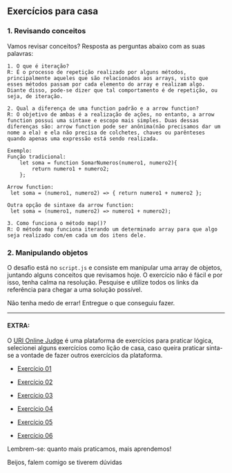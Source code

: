 ## Exercícios para casa 


### 1. Revisando conceitos

Vamos revisar conceitos? Resposta as perguntas abaixo com as suas palavras: 

```
1. O que é iteração?
R: É o processo de repetição realizado por alguns métodos, principalmente aqueles que são relacionados aos arrays, visto que esses métodos passam por cada elemento do array e realizam algo. Diante disso, pode-se dizer que tal comportamento é de repetição, ou seja, de iteração.

2. Qual a diferença de uma function padrão e a arrow function?
R: O objetivo de ambas é a realização de ações, no entanto, a arrow function possui uma sintaxe e escopo mais simples. Duas dessas diferenças são: arrow function pode ser anônima(não precisamos dar um nome a ela) e ela não precisa de colchetes, chaves ou parênteses quando apenas uma expressão está sendo realizada.

Exemplo:
Função tradicional: 
    let soma = function SomarNumeros(numero1, numero2){
        return numero1 + numero2;
    };

Arrow function:
 let soma = (numero1, numero2) => { return numero1 + numero2 };

Outra opção de sintaxe da arrow function:
 let soma = (numero1, numero2) => numero1 + numero2);

3. Como funciona o método map()? 
R: O método map funciona iterando um determinado array para que algo seja realizado com/em cada um dos itens dele. 
```

### 2. Manipulando objetos 
O desafio está no `script.js` e consiste em manipular uma array de objetos, juntando alguns conceitos que revisamos hoje. O exercício não é fácil e por isso, tenha calma na resolução. Pesquise e utilize todos os links da referência para chegar a uma solução possível. 

Não tenha medo de errar! Entregue o que conseguiu fazer.


----

#### EXTRA: 

O [URI Online Judge](https://www.urionlinejudge.com.br/judge/pt/login) é uma plataforma de exercícios para praticar lógica, selecionei alguns exercícios como lição de casa, caso queira praticar sinta-se a vontade de fazer outros exercícios da plataforma.


- [Exercício 01](https://www.urionlinejudge.com.br/judge/pt/problems/view/1038) 

- [Exercício 02](https://www.urionlinejudge.com.br/judge/pt/problems/view/1049)

- [Exercício 03](https://www.urionlinejudge.com.br/judge/pt/problems/view/1066)

- [Exercício 04](https://www.urionlinejudge.com.br/judge/pt/problems/view/1134)

- [Exercício 05](https://www.urionlinejudge.com.br/judge/pt/problems/view/1114)

- [Exercício 06](https://www.urionlinejudge.com.br/judge/pt/problems/view/1009)


Lembrem-se: quanto mais praticamos, mais aprendemos!

Beijos, falem comigo se tiverem dúvidas
